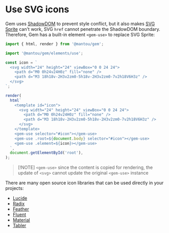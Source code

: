 # Use SVG icons

Gem uses [ShadowDOM](https://developer.mozilla.org/en-s/docs/web_components/usion_shadow_dom) to prevent style conflict,
but it also makes [SVG Sprite](https://css-tricks.com/svg-sprites-use-better-icon-fonts/) can't work, SVG `href` cannot penetrate the ShadowDOM boundary.
Therefore, Gem has a built-in element `<gem-use>` to replace SVG Sprite:

<gbp-sandpack dependencies="@mantou/gem">

```js index.js
import { html, render } from '@mantou/gem';

import '@mantou/gem/elements/use';

const icon = `
  <svg width="24" height="24" viewBox="0 0 24 24">
    <path d="M0 0h24v24H0z" fill="none" />
    <path d="M3 18h18v-2H3v2zm0-5h18v-2H3v2zm0-7v2h18V6H3z" />
  </svg>
`;

render(
  html`
    <template id="icon">
      <svg width="24" height="24" viewBox="0 0 24 24">
        <path d="M0 0h24v24H0z" fill="none" />
        <path d="M3 18h18v-2H3v2zm0-5h18v-2H3v2zm0-7v2h18V6H3z" />
      </svg>
    </template>
    <gem-use selector="#icon"></gem-use>
    <gem-use .root=${document.body} selector="#icon"></gem-use>
    <gem-use .element=${icon}></gem-use>
  `,
  document.getElementById('root'),
);
```

</gbp-sandpack>

> [!NOTE] `<gem-use>` since the content is copied for rendering, the update of `<svg>` cannot update the original `<gem-use>` instance

There are many open source icon libraries that can be used directly in your projects:

- [Lucide](https://lucide.dev/)
- [Radix](https://github.com/radix-ui/icons)
- [Feather](https://github.com/feathericons/feather)
- [Fluent](https://github.com/microsoft/fluentui-system-icons)
- [Material](https://material.io/resources/icons)
- [Tabler](http://tablericons.com/)

